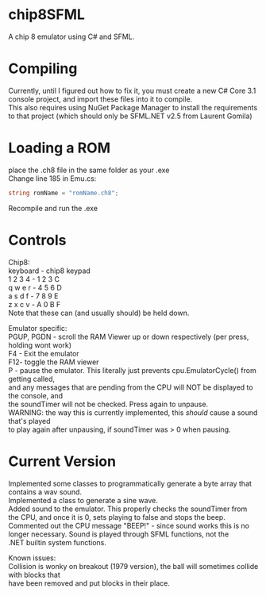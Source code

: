 # chip8SFML
A chip 8 emulator using C# and SFML.

# Compiling
Currently, until I figured out how to fix it, you must create a new C# Core 3.1 console project, and import these files into it to compile.  
This also requires using NuGet Package Manager to install the requirements to that project (which should only be SFML.NET v2.5 from Laurent Gomila)  

# Loading a ROM
place the .ch8 file in the same folder as your .exe  
Change line 185 in Emu.cs:  
```csharp
string romName = "romName.ch8";
```
Recompile and run the .exe

# Controls
Chip8:   
keyboard - chip8 keypad  
1 2 3 4  - 1 2 3 C  
q w e r  - 4 5 6 D  
a s d f  - 7 8 9 E  
z x c v  - A 0 B F  
Note that these can (and usually should) be held down.


Emulator specific:  
PGUP, PGDN - scroll the RAM Viewer up or down respectively (per press, holding wont work)  
F4 - Exit the emulator  
F12- toggle the RAM viewer  
P  - pause the emulator.  This literally just prevents cpu.EmulatorCycle() from getting called,   
	and any messages that are pending from the CPU will NOT be displayed to the console, and  
	the soundTimer will not be checked.  Press again to unpause.  
	WARNING: the way this is currently implemented, this *should* cause a sound that's played  
	to play again after unpausing, if soundTimer was > 0 when pausing.  



# Current Version
Implemented some classes to programmatically generate a byte array that contains a wav sound.  
Implemented a class to generate a sine wave.  
Added sound to the emulator.  This properly checks the soundTimer from the CPU, and once it is 0, sets playing to false and stops the beep.  
Commented out the CPU message "BEEP!" - since sound works this is no longer necessary.  Sound is played through SFML functions, not the  
.NET builtin system functions.  

Known issues:  
Collision is wonky on breakout (1979 version), the ball will sometimes collide with blocks that   
have been removed and put blocks in their place.